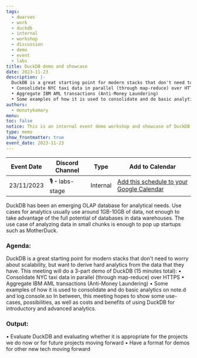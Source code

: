 ```yaml
---
tags:
  - dwarves
  - work
  - duckdb
  - internal
  - workshop
  - discussion
  - demo
  - event
  - labs
title: DuckDB demo and showcase
date: 2023-11-23
description: |-
  DuckDB is a great starting point for modern stacks that don't need to worry about scalability, but want to derive hard analytics from the data that they have. This meeting will do a 3-part demo of DuckDB (15 minutes total):
  • Consolidate NYC taxi data in parallel (through map-reduce) over HTTPS
  • Aggregate IBM AML transactions (Anti-Money Laundering)
  • Some examples of how it is used to consolidate and do basic analytics on note.d and log.console.so
authors:
  - monotykamary
menu: 
toc: false
notice: This is an internal event demo workshop and showcase of DuckDB for evaluation and use for data science and analytical use-cases at our company.
type: memo
show_frontmatter: true
event_date: 2023-11-23
---
```


| Event Date | Discord Channel | Type     | Add to Calendar                                                                                                                                                                                                                                                                                                                                                                                                                                                                                                                                                                                                                                                                                                                                                                                                                              |
| ---------- | --------------- | -------- | -------------------------------------------------------------------------------------------------------------------------------------------------------------------------------------------------------------------------------------------------------------------------------------------------------------------------------------------------------------------------------------------------------------------------------------------------------------------------------------------------------------------------------------------------------------------------------------------------------------------------------------------------------------------------------------------------------------------------------------------------------------------------------------------------------------------------------------------- |
| 23/11/2023 | 🎙・labs-stage   | Internal | <a href="http://www.google.com/calendar/event?action=TEMPLATE&text=DuckDB%20demo%20and%20showcase&dates=20231130T090000Z/20231130T103000Z&details=DuckDB%20is%20a%20great%20starting%20point%20for%20modern%20stacks%20that%20don't%20need%20to%20worry%20about%20scalability,%20but%20want%20to%20derive%20hard%20analytics%20from%20the%20data%20that%20they%20have.%20This%20meeting%20will%20do%20a%203-part%20demo%20of%20DuckDB%20(15%20minutes%20total):%0A•%20Consolidate%20NYC%20taxi%20data%20in%20parallel%20(through%20map-reduce)%20over%20HTTPS%0A•%20Aggregate%20IBM%20AML%20transactions%20(Anti-Money%20Laundering)%0A•%20Some%20examples%20of%20how%20it%20is%20used%20to%20consolidate%20and%20do%20basic%20analytics%20on%20note.d%20and%20log.console.so&location=Online">Add this schedule to your Google Calendar</a> |

DuckDB has been an emerging OLAP database for analytical needs. Use cases for analytics usually use around 1GB-10GB of data, not enough to take advantage of the full potential of databases in data warehouses. The use case of analyzing data in small chunks is enough to pop up startups such as MotherDuck.

### Agenda:
DuckDB is a great starting point for modern stacks that don't need to worry about scalability, but want to derive hard analytics from the data that they have. This meeting will do a 3-part demo of DuckDB (15 minutes total):
• Consolidate NYC taxi data in parallel (through map-reduce) over HTTPS
• Aggregate IBM AML transactions (Anti-Money Laundering)
• Some examples of how it is used to consolidate and do basic analytics on note.d and log.console.so
 In between, this meeting hopes to show some use-cases, possibilities, as well as costs and benefits of using DuckDB for introductory and advanced analytics.

### Output:
• Evaluate DuckDB and evaluating whether it is appropriate for the projects we do now or for future projects moving forward
• Have a format for demos for other new tech moving forward